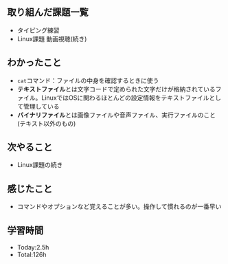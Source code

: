 ## 取り組んだ課題一覧
- タイピング練習
- Linux課題 動画視聴(続き)
  
## わかったこと
- `cat`コマンド：ファイルの中身を確認するときに使う
- **テキストファイル**とは文字コードで定められた文字だけが格納されているファイル。LinuxではOSに関わるほとんどの設定情報をテキストファイルとして管理している
- **バイナリファイル**とは画像ファイルや音声ファイル、実行ファイルのこと(テキスト以外のもの) 

## 次やること
- Linux課題の続き

## 感じたこと
- コマンドやオプションなど覚えることが多い。操作して慣れるのが一番早い

## 学習時間
- Today:2.5h
- Total:126h
